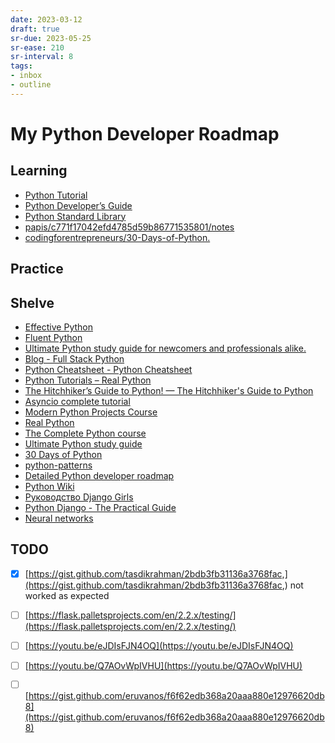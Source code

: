 ```yaml
---
date: 2023-03-12
draft: true
sr-due: 2023-05-25
sr-ease: 210
sr-interval: 8
tags:
- inbox
- outline
---
```


# My Python Developer Roadmap

## Learning


- [Python Tutorial](./papis/14f60db29650af4d6edb2aef6d5539da/notes.md)
- [Python Developer’s Guide](https://devguide.python.org/)
- [Python Standard Library](./papis/74b5d9ce4b6ffcf86eaf9484220a6ab5/notes.md)
- [papis/c771f17042efd4785d59b86771535801/notes](./papis/c771f17042efd4785d59b86771535801/notes.md)
- [codingforentrepreneurs\/30-Days-of-Python.](https://www.youtube.com/playlist?list=PLEsfXFp6DpzQjDBvhNy5YbaBx9j-ZsUe6)

## Practice

## Shelve


- [Effective Python](./papis/7f8d984537ec14ac5cd5432d44facea8-slatkin-brett/notes.md)
- [Fluent Python](./papis/bdcf7cd50c6dc8a18320d0c05b44affe-ramalho-luciano/notes.md)
- [Ultimate Python study guide for newcomers and professionals alike.](https://github.com/huangsam/ultimate-python)
- [Blog - Full Stack Python](https://www.fullstackpython.com/blog.html)
- [Python Cheatsheet - Python Cheatsheet](https://www.pythoncheatsheet.org/)
- [Python Tutorials – Real Python](https://realpython.com/)
- [The Hitchhiker’s Guide to Python! — The Hitchhiker's Guide to Python](https://python-docs.readthedocs.io/en/latest/index.html)
- [Asyncio complete tutorial](https://superfastpython.com/python-asyncio/)
- [Modern Python Projects Course ](https://training.talkpython.fm/courses/details/modern-python-projects)
- [Real Python](https://realpython.com/account/purchases/)
- [The Complete Python course](https://www.udemy.com/course/the-complete-python-course/)
- [Ultimate Python study guide](https://github.com/huangsam/ultimate-python)
- [30 Days of Python](https://github.com/codingforentrepreneurs/30-Days-of-Python)
- [python-patterns](https://github.com/faif/python-patterns)
- [Detailed Python developer roadmap](https://github.com/amaargiru/pyroad)
- [Python Wiki](https://wiki.python.org/moin/)
- [Руководство Django Girls](https://tutorial.djangogirls.org/ru/)
- [Python Django - The Practical Guide](https://www.udemy.com/course/python-django-the-practical-guide/)
- [Neural networks](https://stepik.org/course/50352/promo)


## TODO

- [x] [https://gist.github.com/tasdikrahman/2bdb3fb31136a3768fac,](https://gist.github.com/tasdikrahman/2bdb3fb31136a3768fac,) not worked as
  expected

- [ ] [https://flask.palletsprojects.com/en/2.2.x/testing/](https://flask.palletsprojects.com/en/2.2.x/testing/)
- [ ] [https://youtu.be/eJDIsFJN4OQ](https://youtu.be/eJDIsFJN4OQ)
- [ ] [https://youtu.be/Q7AOvWpIVHU](https://youtu.be/Q7AOvWpIVHU)
- [ ] [https://gist.github.com/eruvanos/f6f62edb368a20aaa880e12976620db8](https://gist.github.com/eruvanos/f6f62edb368a20aaa880e12976620db8)